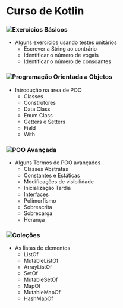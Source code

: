 # Curso de Kotlin

### ![Exercícios Básicos](https://github.com/ArlysthonFeitosa/Kotlin-Course/tree/master/ExerciciosBasicos)
* Alguns exercícios usando testes unitários
   * Escrever a String ao contrário
   * Identificar o número de vogais
   * Identificar o número de consoantes 

### ![Programação Orientada a Objetos](https://github.com/ArlysthonFeitosa/Kotlin-Course/tree/master/orientacaoObjetos)
* Introdução na área de POO
   * Classes
   * Construtores
   * Data Class
   * Enum Class
   * Getters e Setters
   * Field
   * With

### ![POO Avançada](https://github.com/ArlysthonFeitosa/Kotlin-Course/tree/master/orientacaoObjetosHeranca/src)
  * Alguns Termos de POO avançados
    * Classes Abstratas
    * Constantes e Estáticas
    * Modificações de visibilidade
    * Inicialização Tardia
    * Interfaces
    * Polimorfismo
    * Sobrescrita
    * Sobrecarga
    * Herança

### ![Coleções](https://github.com/ArlysthonFeitosa/Kotlin-Course/tree/master/Collections)
   * As listas de elementos
      * ListOf
      * MutableListOf
      * ArrayListOf
      * SetOf
      * MutableSetOf
      * MapOf
      * MutableMapOf
      * HashMapOf
